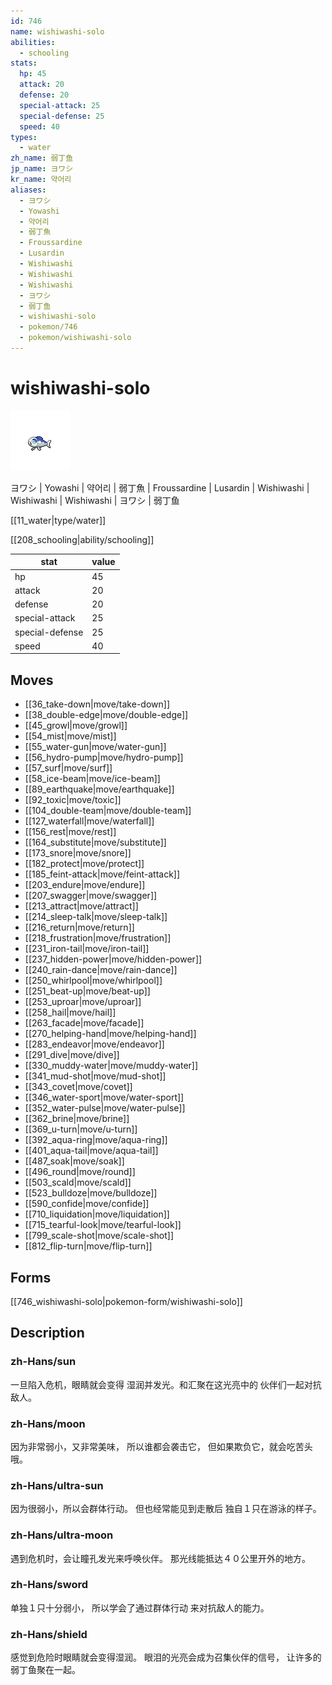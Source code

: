 ```yaml
---
id: 746
name: wishiwashi-solo
abilities:
  - schooling
stats:
  hp: 45
  attack: 20
  defense: 20
  special-attack: 25
  special-defense: 25
  speed: 40
types:
  - water
zh_name: 弱丁鱼
jp_name: ヨワシ
kr_name: 약어리
aliases:
  - ヨワシ
  - Yowashi
  - 약어리
  - 弱丁魚
  - Froussardine
  - Lusardin
  - Wishiwashi
  - Wishiwashi
  - Wishiwashi
  - ヨワシ
  - 弱丁鱼
  - wishiwashi-solo
  - pokemon/746
  - pokemon/wishiwashi-solo
---
```

# wishiwashi-solo

![](https://raw.githubusercontent.com/PokeAPI/sprites/master/sprites/pokemon/746.png)

ヨワシ | Yowashi | 약어리 | 弱丁魚 | Froussardine | Lusardin | Wishiwashi | Wishiwashi | Wishiwashi | ヨワシ | 弱丁鱼

[[11_water|type/water]]

[[208_schooling|ability/schooling]]

|stat|value|
|---|---|
|hp|45|
|attack|20|
|defense|20|
|special-attack|25|
|special-defense|25|
|speed|40|


## Moves

- [[36_take-down|move/take-down]]
- [[38_double-edge|move/double-edge]]
- [[45_growl|move/growl]]
- [[54_mist|move/mist]]
- [[55_water-gun|move/water-gun]]
- [[56_hydro-pump|move/hydro-pump]]
- [[57_surf|move/surf]]
- [[58_ice-beam|move/ice-beam]]
- [[89_earthquake|move/earthquake]]
- [[92_toxic|move/toxic]]
- [[104_double-team|move/double-team]]
- [[127_waterfall|move/waterfall]]
- [[156_rest|move/rest]]
- [[164_substitute|move/substitute]]
- [[173_snore|move/snore]]
- [[182_protect|move/protect]]
- [[185_feint-attack|move/feint-attack]]
- [[203_endure|move/endure]]
- [[207_swagger|move/swagger]]
- [[213_attract|move/attract]]
- [[214_sleep-talk|move/sleep-talk]]
- [[216_return|move/return]]
- [[218_frustration|move/frustration]]
- [[231_iron-tail|move/iron-tail]]
- [[237_hidden-power|move/hidden-power]]
- [[240_rain-dance|move/rain-dance]]
- [[250_whirlpool|move/whirlpool]]
- [[251_beat-up|move/beat-up]]
- [[253_uproar|move/uproar]]
- [[258_hail|move/hail]]
- [[263_facade|move/facade]]
- [[270_helping-hand|move/helping-hand]]
- [[283_endeavor|move/endeavor]]
- [[291_dive|move/dive]]
- [[330_muddy-water|move/muddy-water]]
- [[341_mud-shot|move/mud-shot]]
- [[343_covet|move/covet]]
- [[346_water-sport|move/water-sport]]
- [[352_water-pulse|move/water-pulse]]
- [[362_brine|move/brine]]
- [[369_u-turn|move/u-turn]]
- [[392_aqua-ring|move/aqua-ring]]
- [[401_aqua-tail|move/aqua-tail]]
- [[487_soak|move/soak]]
- [[496_round|move/round]]
- [[503_scald|move/scald]]
- [[523_bulldoze|move/bulldoze]]
- [[590_confide|move/confide]]
- [[710_liquidation|move/liquidation]]
- [[715_tearful-look|move/tearful-look]]
- [[799_scale-shot|move/scale-shot]]
- [[812_flip-turn|move/flip-turn]]

## Forms



[[746_wishiwashi-solo|pokemon-form/wishiwashi-solo]]

## Description

### zh-Hans/sun

一旦陷入危机，眼睛就会变得
湿润并发光。和汇聚在这光亮中的
伙伴们一起对抗敌人。

### zh-Hans/moon

因为非常弱小，又非常美味，
所以谁都会袭击它，
但如果欺负它，就会吃苦头哦。

### zh-Hans/ultra-sun

因为很弱小，所以会群体行动。
但也经常能见到走散后
独自１只在游泳的样子。

### zh-Hans/ultra-moon

遇到危机时，会让瞳孔发光来呼唤伙伴。
那光线能抵达４０公里开外的地方。

### zh-Hans/sword

单独１只十分弱小，
所以学会了通过群体行动
来对抗敌人的能力。

### zh-Hans/shield

感觉到危险时眼睛就会变得湿润。
眼泪的光亮会成为召集伙伴的信号，
让许多的弱丁鱼聚在一起。

